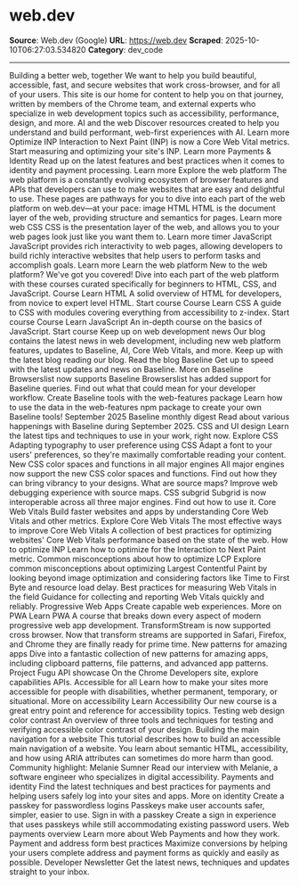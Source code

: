 # web.dev

**Source**: Web.dev (Google)
**URL**: https://web.dev
**Scraped**: 2025-10-10T06:27:03.534820
**Category**: dev_code

---

Building a better web, together
We want to help you build beautiful, accessible, fast, and secure websites that work cross-browser, and for all of your users. This site is our home for content to help you on that journey, written by members of the Chrome team, and external experts who specialize in web development topics such as accessibility, performance, design, and more.
AI and the web
Discover resources created to help you understand and build performant, web-first experiences with AI.
Learn more
Optimize INP
Interaction to Next Paint (INP) is now a Core Web Vital metrics. Start measuring and optimizing your site's INP.
Learn more
Payments & Identity
Read up on the latest features and best practices when it comes to identity and payment processing.
Learn more
Explore the web platform
The web platform is a constantly evolving ecosystem of browser features and APIs that developers can use to make websites that are easy and delightful to use. These pages are pathways for you to dive into each part of the web platform on web.dev—at your pace:
image
HTML
HTML is the document layer of the web, providing structure and semantics for pages.
Learn more
web
CSS
CSS is the presentation layer of the web, and allows you to your web pages look just like you want them to.
Learn more
timer
JavaScript
JavaScript provides rich interactivity to web pages, allowing developers to build richly interactive websites that help users to perform tasks and accomplish goals.
Learn more
Learn the web platform
New to the web platform? We've got you covered! Dive into each part of the web platform with these courses curated specifically for beginners to HTML, CSS, and JavaScript.
Course
Learn HTML
A solid overview of HTML for developers, from novice to expert level HTML.
Start course
Course
Learn CSS
A guide to CSS with modules covering everything from accessibility to z-index.
Start course
Course
Learn JavaScript
An in-depth course on the basics of JavaScript.
Start course
Keep up on web development news
Our blog contains the latest news in web development, including new web platform features, updates to Baseline, AI, Core Web Vitals, and more. Keep up with the latest blog reading our blog.
Read the blog
Baseline
Get up to speed with the latest updates and news on Baseline.
More on Baseline
Browserslist now supports Baseline
Browserslist has added support for Baseline queries. Find out what that could mean for your developer workflow.
Create Baseline tools with the web-features package
Learn how to use the data in the web-features npm package to create your own Baseline tools!
September 2025 Baseline monthly digest
Read about various happenings with Baseline during September 2025.
CSS and UI design
Learn the latest tips and techniques to use in your work, right now.
Explore CSS
Adapting typography to user preference using CSS
Adapt a font to your users' preferences, so they're maximally comfortable reading your content.
New CSS color spaces and functions in all major engines
All major engines now support the new CSS color spaces and functions. Find out how they can bring vibrancy to your designs.
What are source maps?
Improve web debugging experience with source maps.
CSS subgrid
Subgrid is now interoperable across all three major engines. Find out how to use it.
Core Web Vitals
Build faster websites and apps by understanding Core Web Vitals and other metrics.
Explore Core Web Vitals
The most effective ways to improve Core Web Vitals
A collection of best practices for optimizing websites' Core Web Vitals performance based on the state of the web.
How to optimize INP
Learn how to optimize for the Interaction to Next Paint metric.
Common misconceptions about how to optimize LCP
Explore common misconceptions about optimizing Largest Contentful Paint by looking beyond image optimization and considering factors like Time to First Byte and resource load delay.
Best practices for measuring Web Vitals in the field
Guidance for collecting and reporting Web Vitals quickly and reliably.
Progressive Web Apps
Create capable web experiences.
More on PWA
Learn PWA
A course that breaks down every aspect of modern progressive web app development.
TransformStream is now supported cross browser.
Now that transform streams are supported in Safari, Firefox, and Chrome they are finally ready for prime time.
New patterns for amazing apps
Dive into a fantastic collection of new patterns for amazing apps, including clipboard patterns, file patterns, and advanced app patterns.
Project Fugu API showcase
On the Chrome Developers site, explore capabilities APIs.
Accessible for all
Learn how to make your sites more accessible for people with disabilities, whether permanent, temporary, or situational.
More on accessibility
Learn Accessibility
Our new course is a great entry point and reference for accessibility topics.
Testing web design color contrast
An overview of three tools and techniques for testing and verifying accessible color contrast of your design.
Building the main navigation for a website
This tutorial describes how to build an accessible main navigation of a website. You learn about semantic HTML, accessibility, and how using ARIA attributes can sometimes do more harm than good.
Community highlight: Melanie Sumner
Read our interview with Melanie, a software engineer who specializes in digital accessibility.
Payments and identity
Find the latest techniques and best practices for payments and helping users safely log into your sites and apps.
More on identity
Create a passkey for passwordless logins
Passkeys make user accounts safer, simpler, easier to use.
Sign in with a passkey
Create a sign in experience that uses passkeys while still accommodating existing password users.
Web payments overview
Learn more about Web Payments and how they work.
Payment and address form best practices
Maximize conversions by helping your users complete address and payment forms as quickly and easily as possible.
Developer Newsletter
Get the latest news, techniques and updates straight to your inbox.
